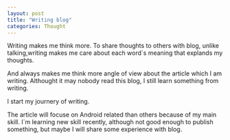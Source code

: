 ```yaml
---
layout: post
title: "Writing blog"
categories: Thought
---
```


Writing makes me think more. To share thoughts to others with blog, unlike talking,writing makes me care about each word`s meaning that explands my thoughts.

And always makes me think more angle of view about the article which I am writing.  Althought it may nobody read this blog, I still learn something from writing. 

I start my journery of writing.

The article will focuse on Android related than others because of my main skill. I`m learning new skill recently, although not good enough to publish something, but maybe I will share some experience with blog. 



